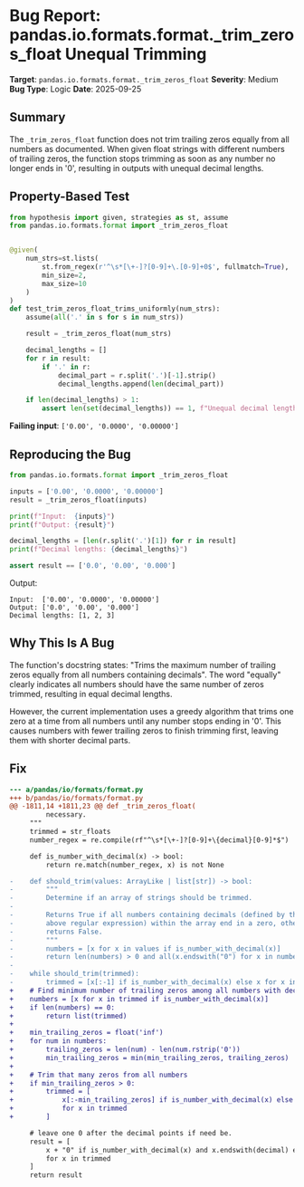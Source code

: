 # Bug Report: pandas.io.formats.format._trim_zeros_float Unequal Trimming

**Target**: `pandas.io.formats.format._trim_zeros_float`
**Severity**: Medium
**Bug Type**: Logic
**Date**: 2025-09-25

## Summary

The `_trim_zeros_float` function does not trim trailing zeros equally from all numbers as documented. When given float strings with different numbers of trailing zeros, the function stops trimming as soon as any number no longer ends in '0', resulting in outputs with unequal decimal lengths.

## Property-Based Test

```python
from hypothesis import given, strategies as st, assume
from pandas.io.formats.format import _trim_zeros_float


@given(
    num_strs=st.lists(
        st.from_regex(r'^\s*[\+-]?[0-9]+\.[0-9]+0$', fullmatch=True),
        min_size=2,
        max_size=10
    )
)
def test_trim_zeros_float_trims_uniformly(num_strs):
    assume(all('.' in s for s in num_strs))

    result = _trim_zeros_float(num_strs)

    decimal_lengths = []
    for r in result:
        if '.' in r:
            decimal_part = r.split('.')[-1].strip()
            decimal_lengths.append(len(decimal_part))

    if len(decimal_lengths) > 1:
        assert len(set(decimal_lengths)) == 1, f"Unequal decimal lengths: {decimal_lengths}"
```

**Failing input**: `['0.00', '0.0000', '0.00000']`

## Reproducing the Bug

```python
from pandas.io.formats.format import _trim_zeros_float

inputs = ['0.00', '0.0000', '0.00000']
result = _trim_zeros_float(inputs)

print(f"Input:  {inputs}")
print(f"Output: {result}")

decimal_lengths = [len(r.split('.')[1]) for r in result]
print(f"Decimal lengths: {decimal_lengths}")

assert result == ['0.0', '0.00', '0.000']
```

Output:
```
Input:  ['0.00', '0.0000', '0.00000']
Output: ['0.0', '0.00', '0.000']
Decimal lengths: [1, 2, 3]
```

## Why This Is A Bug

The function's docstring states: "Trims the maximum number of trailing zeros equally from all numbers containing decimals". The word "equally" clearly indicates all numbers should have the same number of zeros trimmed, resulting in equal decimal lengths.

However, the current implementation uses a greedy algorithm that trims one zero at a time from all numbers until any number stops ending in '0'. This causes numbers with fewer trailing zeros to finish trimming first, leaving them with shorter decimal parts.

## Fix

```diff
--- a/pandas/io/formats/format.py
+++ b/pandas/io/formats/format.py
@@ -1811,14 +1811,23 @@ def _trim_zeros_float(
         necessary.
     """
     trimmed = str_floats
     number_regex = re.compile(rf"^\s*[\+-]?[0-9]+\{decimal}[0-9]*$")

     def is_number_with_decimal(x) -> bool:
         return re.match(number_regex, x) is not None

-    def should_trim(values: ArrayLike | list[str]) -> bool:
-        """
-        Determine if an array of strings should be trimmed.
-
-        Returns True if all numbers containing decimals (defined by the
-        above regular expression) within the array end in a zero, otherwise
-        returns False.
-        """
-        numbers = [x for x in values if is_number_with_decimal(x)]
-        return len(numbers) > 0 and all(x.endswith("0") for x in numbers)
-
-    while should_trim(trimmed):
-        trimmed = [x[:-1] if is_number_with_decimal(x) else x for x in trimmed]
+    # Find minimum number of trailing zeros among all numbers with decimals
+    numbers = [x for x in trimmed if is_number_with_decimal(x)]
+    if len(numbers) == 0:
+        return list(trimmed)
+
+    min_trailing_zeros = float('inf')
+    for num in numbers:
+        trailing_zeros = len(num) - len(num.rstrip('0'))
+        min_trailing_zeros = min(min_trailing_zeros, trailing_zeros)
+
+    # Trim that many zeros from all numbers
+    if min_trailing_zeros > 0:
+        trimmed = [
+            x[:-min_trailing_zeros] if is_number_with_decimal(x) else x
+            for x in trimmed
+        ]

     # leave one 0 after the decimal points if need be.
     result = [
         x + "0" if is_number_with_decimal(x) and x.endswith(decimal) else x
         for x in trimmed
     ]
     return result
```